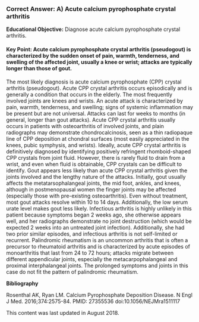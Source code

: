 
### Correct Answer: A) Acute calcium pyrophosphate crystal arthritis 

**Educational Objective:** Diagnose acute calcium pyrophosphate crystal arthritis.

#### **Key Point:** Acute calcium pyrophosphate crystal arthritis (pseudogout) is characterized by the sudden onset of pain, warmth, tenderness, and swelling of the affected joint, usually a knee or wrist; attacks are typically longer than those of gout.

The most likely diagnosis is acute calcium pyrophosphate (CPP) crystal arthritis (pseudogout). Acute CPP crystal arthritis occurs episodically and is generally a condition that occurs in the elderly. The most frequently involved joints are knees and wrists. An acute attack is characterized by pain, warmth, tenderness, and swelling; signs of systemic inflammation may be present but are not universal. Attacks can last for weeks to months (in general, longer than gout attacks). Acute CPP crystal arthritis usually occurs in patients with osteoarthritis of involved joints, and plain radiographs may demonstrate chondrocalcinosis, seen as a thin radiopaque line of CPP deposition at chondral surfaces (most easily appreciated in the knees, pubic symphysis, and wrists). Ideally, acute CPP crystal arthritis is definitively diagnosed by identifying positively refringent rhomboid-shaped CPP crystals from joint fluid. However, there is rarely fluid to drain from a wrist, and even when fluid is obtainable, CPP crystals can be difficult to identify.
Gout appears less likely than acute CPP crystal arthritis given the joints involved and the lengthy nature of the attacks. Initially, gout usually affects the metatarsophalangeal joints, the mid foot, ankles, and knees, although in postmenopausal women the finger joints may be affected (especially those with pre-existing osteoarthritis). Even without treatment, most gout attacks resolve within 10 to 14 days. Additionally, the low serum urate level makes gout less likely.
Infectious arthritis is highly unlikely in this patient because symptoms began 2 weeks ago, she otherwise appears well, and her radiographs demonstrate no joint destruction (which would be expected 2 weeks into an untreated joint infection). Additionally, she had two prior similar episodes, and infectious arthritis is not self-limited or recurrent.
Palindromic rheumatism is an uncommon arthritis that is often a precursor to rheumatoid arthritis and is characterized by acute episodes of monoarthritis that last from 24 to 72 hours; attacks migrate between different appendicular joints, especially the metacarpophalangeal and proximal interphalangeal joints. The prolonged symptoms and joints in this case do not fit the pattern of palindromic rheumatism.

**Bibliography**

Rosenthal AK, Ryan LM. Calcium Pyrophosphate Deposition Disease. N Engl J Med. 2016;374:2575-84. PMID: 27355536 doi:10.1056/NEJMra1511117

This content was last updated in August 2018.